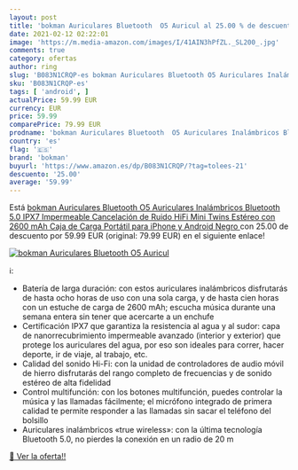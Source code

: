 ```yaml
---
layout: post
title: 'bokman Auriculares Bluetooth  O5 Auricul al 25.00 % de descuento'
date: 2021-02-12 02:22:01
image: 'https://m.media-amazon.com/images/I/41AIN3hPfZL._SL200_.jpg'
comments: true
category: ofertas
author: ring
slug: 'B083N1CRQP-es bokman Auriculares Bluetooth O5 Auriculares Inalámbricos...'
sku: 'B083N1CRQP-es'
tags: [ 'android', ]
actualPrice: 59.99 EUR
currency: EUR
price: 59.99
comparePrice: 79.99 EUR
prodname: 'bokman Auriculares Bluetooth  O5 Auriculares Inalámbricos Bluetooth 5.0 IPX7 Impermeable Cancelación de Ruido HiFi Mini Twins Estéreo con 2600 mAh Caja de Carga Portátil para iPhone y Android  Negro '
country: 'es'
flag: '🇪🇸'
brand: 'bokman'
buyurl: 'https://www.amazon.es/dp/B083N1CRQP/?tag=tolees-21'
descuento: '25.00'
average: '59.99'
---
```


Está [bokman Auriculares Bluetooth  O5 Auriculares Inalámbricos Bluetooth 5.0 IPX7 Impermeable Cancelación de Ruido HiFi Mini Twins Estéreo con 2600 mAh Caja de Carga Portátil para iPhone y Android  Negro ](https://www.amazon.es/dp/B083N1CRQP/?tag=tolees-21) con 25.00 de descuento por 59.99 EUR (original: 79.99 EUR) en el siguiente enlace!

[![bokman Auriculares Bluetooth  O5 Auricul](https://m.media-amazon.com/images/I/41AIN3hPfZL._SL200_.jpg)](https://www.amazon.es/dp/B083N1CRQP/?tag=tolees-21)

ℹ️:

- Batería de larga duración: con estos auriculares inalámbricos disfrutarás de hasta ocho horas de uso con una sola carga, y de hasta cien horas con un estuche de carga de 2600 mAh; escucha música durante una semana entera sin tener que acercarte a un enchufe
- Certificación IPX7 que garantiza la resistencia al agua y al sudor: capa de nanorrecubrimiento impermeable avanzado (interior y exterior) que protege los auriculares del agua, por eso son ideales para correr, hacer deporte, ir de viaje, al trabajo, etc.
- Calidad del sonido Hi-Fi: con la unidad de controladores de audio móvil de hierro disfrutarás del rango completo de frecuencias y de sonido estéreo de alta fidelidad
- Control multifunción: con los botones multifunción, puedes controlar la música y las llamadas fácilmente; el micrófono integrado de primera calidad te permite responder a las llamadas sin sacar el teléfono del bolsillo
- Auriculares inalámbricos «true wireless»: con la última tecnología Bluetooth 5.0, no pierdes la conexión en un radio de 20 m

[🛒 Ver la oferta!!](https://www.amazon.es/dp/B083N1CRQP/?tag=tolees-21)
